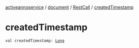 [activeannoservice](../../index.md) / [document](../index.md) / [RestCall](index.md) / [createdTimestamp](./created-timestamp.md)

# createdTimestamp

`val createdTimestamp: `[`Long`](https://kotlinlang.org/api/latest/jvm/stdlib/kotlin/-long/index.html)